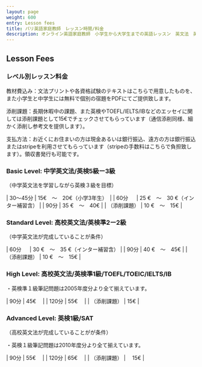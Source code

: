 ```yaml
---
layout: page
weight: 600
entry: Lesson fees
title: パリ英語家庭教師　レッスン時間/料金
description: オンライン英語家庭教師　小学生から大学生までの英語レッスン　英文法　英語エッセイ　英検　TOEFL　IB　SAT　IELTS　TOEIC　帰国子女受験など幅広く対応。フランス・パリだけでなくヨーロッパ各国、日本の生徒さんにもレッスンを提供しています。講師は日本人女性　英検1級　仏検1級保持。
---
```


## Lesson Fees

### レベル別レッスン料金

教材費込み：文法プリントや各資格試験のテキストはこちらで用意したものを、また小学生と中学生には無料で個別の宿題をPDFにてご提供致します。

添削課題：長期休暇中の課題、また英検やTOEFL/IELTS/IBなどのエッセイに関しては添削課題として15€でチェックさせてもらっています（通信添削同様、細かく添削し参考文を提供します）。

支払方法：お近くにお住まいの方は現金あるいは銀行振込、遠方の方は銀行振込またはstripeを利用させてもらっています（stripeの手数料はこちらで負担致します）。領収書発行も可能です。

### Basic Level: 中学英文法/英検5級ー3級 
（中学英文法を学習しながら英検３級を目標）

|   30〜45分 |   15€　〜　20€（小学3年生）　|
|   60分 　  |   25 €　〜　30 €（インター補習含） |
|   90分     |   35 €　〜　40€   |
|  （添削課題） |   10 €　〜　15€   |

### Standard Level: 高校英文法/英検準2ー2級 
（中学英文法が完成していることが条件）

|   60分 　  |   30 €　〜　35 €（インター補習含） |
|   90分     |   40 €　〜　45€   |
|  （添削課題） |   10 €　〜　15€   |

### High Level: 高校英文法/英検準1級/TOEFL/TOEIC/IELTS/IB   

・英検準１級筆記問題は2005年度分より全て揃えています。

|   90分  |   45€　 | 
|   120分   |   55€　 |
|  （添削課題） |   15€   |

### Advanced Level: 英検1級/SAT  
（高校英文法が完成していることがが条件）

・英検１級筆記問題は2010年度分より全て揃えています。

|   90分  |   55€　 | 
|   120分   |   65€　 |
|  （添削課題） | 　15€   |
